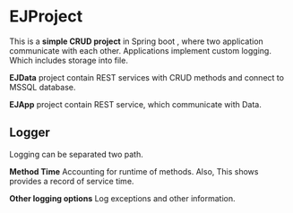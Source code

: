 # EJProject

This is a **simple CRUD project** in Spring boot , where two application communicate with each other. Applications implement custom logging. Which includes storage into file.

**EJData** project contain REST services with CRUD methods and connect to MSSQL database.

**EJApp** project contain REST service, which communicate with Data.



## Logger

Logging can be separated two path.



**Method Time**
Accounting for runtime of methods. Also, This shows provides a record of service time.



**Other logging options**
Log exceptions and other information.